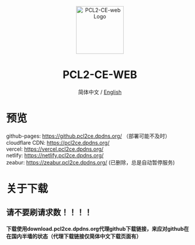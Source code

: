 <div align="center">

<img src="https://img.picui.cn/free/2025/03/09/67cc7237e54bb.png" width="128" height="128" alt="PCL2-CE-web Logo">

# PCL2-CE-WEB<br>
简体中文 / [English](./README_EN.md)

</div>

# 预览
github-pages: https://github.pcl2ce.dpdns.org/ （部署可能不及时）<br>
cloudflare CDN: https://pcl2ce.dpdns.org/<br>
vercel: https://vercel.pcl2ce.dpdns.org/<br>
netlify: https://netlify.pcl2ce.dpdns.org/<br>
zeabur: https://zeabur.pcl2ce.dpdns.org/ (已删除，总是自动暂停服务)<br>

# 关于下载

## 请不要刷请求数！！！！<br>
#### 下载使用download.pcl2ce.dpdns.org代理github下载链接，来应对github在在国内半墙的状态（代理下载链接仅简体中文下载页面有）